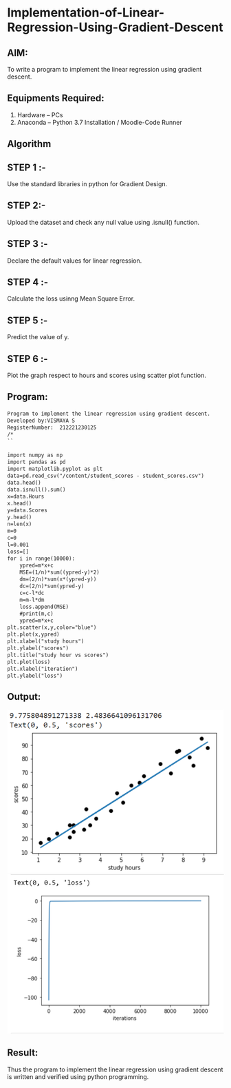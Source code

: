 # Implementation-of-Linear-Regression-Using-Gradient-Descent

## AIM:
To write a program to implement the linear regression using gradient descent.

## Equipments Required:
1. Hardware – PCs
2. Anaconda – Python 3.7 Installation / Moodle-Code Runner

## Algorithm
## STEP 1 :-
Use the standard libraries in python for Gradient Design.

## STEP 2:-
 Upload the dataset and check any null value using .isnull() function.

## STEP 3 :-
Declare the default values for linear regression.

## STEP 4 :-
Calculate the loss usinng Mean Square Error.

## STEP 5 :-
Predict the value of y.

## STEP 6 :-
Plot the graph respect to hours and scores using scatter plot function.

## Program:
```
Program to implement the linear regression using gradient descent.
Developed by:VISMAYA S
RegisterNumber:  212221230125
/*
``

import numpy as np
import pandas as pd
import matplotlib.pyplot as plt
data=pd.read_csv("/content/student_scores - student_scores.csv")
data.head()
data.isnull().sum()
x=data.Hours
x.head()
y=data.Scores
y.head()
n=len(x)
m=0
c=0
l=0.001
loss=[]
for i in range(10000):
    ypred=m*x+c
    MSE=(1/n)*sum((ypred-y)*2)
    dm=(2/n)*sum(x*(ypred-y))
    dc=(2/n)*sum(ypred-y)
    c=c-l*dc
    m=m-l*dm
    loss.append(MSE)
    #print(m,c)
    ypred=m*x+c
plt.scatter(x,y,color="blue")
plt.plot(x,ypred)
plt.xlabel("study hours")
plt.ylabel("scores")
plt.title("study hour vs scores")
plt.plot(loss)
plt.xlabel("iteration")
plt.ylabel("loss")
```
## Output:
![output](OP03.png)
![output](output2.png)


## Result:
Thus the program to implement the linear regression using gradient descent is written and verified using python programming.
